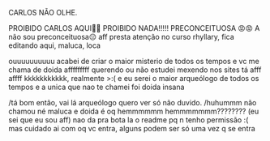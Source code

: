 CARLOS NÃO OLHE.


PROIBIDO CARLOS AQUI🚫😌
PROIBIDO NADA!!!!! PRECONCEITUOSA 😡😡
A não sou preconceituosa😔 aff
presta atenção no curso rhyllary, fica editando aqui, maluca, loca

ouuuuuuuuuu acabei de criar o maior misterio de todos os tempos e vc me chama de doida afffffffff
querendo ou não estudei mexendo nos sites tá afff affff
kkkkkkkkkkk, realmente >:( e eu serei o maior arqueólogo de todos os tempos e a unica que nao te chamei foi doida
insana

/tá bom então, vai lá arqueólogo quero ver só não duvido.
/huhummm não chamou né maluca e doida é oq hemmmmmm hemmmmmmm???????? (eu sei que eu sou aff)
nao da pra bota la o readme pq n tenho permissão :(
mas cuidado ai com oq vc entra, alguns podem ser só uma vez q se entra
